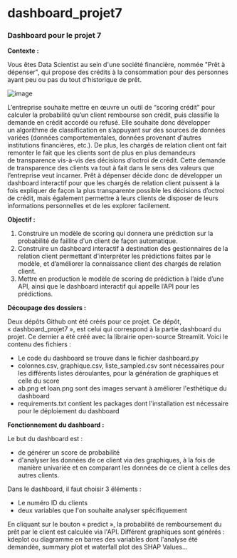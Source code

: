 # dashboard_projet7
### Dashboard pour le projet 7

**Contexte :**

Vous êtes Data Scientist au sein d'une société financière, nommée "Prêt à dépenser", qui propose des crédits à la consommation pour des personnes ayant peu ou pas du tout d'historique de prêt.

![image](https://user-images.githubusercontent.com/121805896/220090912-8903297c-1d3e-40e5-8a19-5ce38a999518.png)

L’entreprise souhaite mettre en œuvre un outil de “scoring crédit” pour calculer la probabilité qu’un client rembourse son crédit, puis classifie la demande en crédit accordé ou refusé. Elle souhaite donc développer un algorithme de classification en s’appuyant sur des sources de données variées (données comportementales, données provenant d'autres institutions financières, etc.).
De plus, les chargés de relation client ont fait remonter le fait que les clients sont de plus en plus demandeurs de transparence vis-à-vis des décisions d’octroi de crédit. Cette demande de transparence des clients va tout à fait dans le sens des valeurs que l’entreprise veut incarner.
Prêt à dépenser décide donc de développer un dashboard interactif pour que les chargés de relation client puissent à la fois expliquer de façon la plus transparente possible les décisions d’octroi de crédit, mais également permettre à leurs clients de disposer de leurs informations personnelles et de les explorer facilement. 


**Objectif :**

1. Construire un modèle de scoring qui donnera une prédiction sur la probabilité de faillite d'un client de façon automatique.
2. Construire un dashboard interactif à destination des gestionnaires de la relation client permettant d'interpréter les prédictions faites par le modèle, et d’améliorer la connaissance client des chargés de relation client.
3. Mettre en production le modèle de scoring de prédiction à l’aide d’une API, ainsi que le dashboard interactif qui appelle l’API pour les prédictions.


**Découpage des dossiers :**

Deux dépôts Github ont été créés pour ce projet. Ce dépôt, « dashboard_projet7 », est celui qui correspond à la partie dashboard du projet. Ce dernier a été créé avec la librairie open-source Streamlit. Voici le contenu des fichiers :
- Le code du dashboard se trouve dans le fichier dashboard.py
- colonnes.csv, graphique.csv, liste_sampled.csv sont nécessaires pour les différents listes déroulantes, pour la génération de graphiques et celle du score
- ab.png et loan.png sont des images servant à améliorer l'esthétique du dashboard
- requirements.txt contient les packages dont l'installation est nécessaire pour le déploiement du dashboard


**Fonctionnement du dashboard :**

Le but du dashboard est :
- de générer un score de probabilité
- d'analyser les données de ce client via des graphiques, à la fois de manière univariée et en comparant les données de ce client à celles des autres clients. 

Dans le dashboard, il faut choisir 3 éléments :
- Le numéro ID du clients
- deux variables que l'on souhaite analyser spécifiquement

En cliquant sur le bouton « predict », la probabilité de remboursement du prêt par le client est calculée via l'API. Différent graphiques sont générés : kdeplot ou diagramme en barres des variables dont l'analyse été demandée, summary plot et waterfall plot des SHAP Values...
